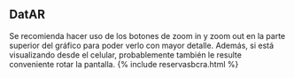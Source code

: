 ## DatAR

Se recomienda hacer uso de los botones de zoom in y zoom out en la parte superior del gráfico para poder verlo con mayor detalle. Además, si está visualizando desde el celular, probablemente también le resulte conveniente rotar la pantalla.
{% include reservasbcra.html %}
